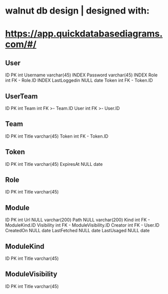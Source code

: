 # walnut db design | designed with:
# https://app.quickdatabasediagrams.com/#/

##
User
-
ID PK int
Username varchar(45) INDEX
Password varchar(45) INDEX
Role int FK - Role.ID INDEX
LastLoggedin NULL date
Token int FK - Token.ID

##
UserTeam
-
ID PK int
Team int FK >- Team.ID
User int FK >- User.ID

##
Team
-
ID PK int
Title varchar(45)
Token int FK - Token.ID

##
Token
-
ID PK int
Title varchar(45)
ExpiresAt NULL date

##
Role
-
ID PK int
Title varchar(45)

##
Module
-
ID PK int
Url NULL varchar(200)
Path NULL varchar(200)
Kind int FK - ModuleKind.ID
Visibility int FK - ModuleVisibility.ID
Creator int FK - User.ID
CreatedOn NULL date
LastFetched NULL date
LastUsaged NULL date

##
ModuleKind
-
ID PK int
Title varchar(45)

##
ModuleVisibility
-
ID PK int
Title varchar(45)




